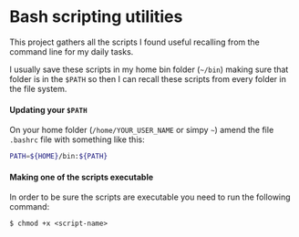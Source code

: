 Bash scripting utilities
========================

This project gathers all the scripts I found useful recalling from the command line for my daily tasks.

I usually save these scripts in my home bin folder (`~/bin`) making sure that folder is in the `$PATH` so then I can recall these scripts from every folder 
in the file system.

#### Updating your `$PATH`
On your home folder (`/home/YOUR_USER_NAME` or simpy `~`)  amend the file `.bashrc` file with something like this:
```sh
PATH=${HOME}/bin:${PATH}
```
#### Making one of the scripts executable
In order to be sure the scripts are executable you need to run the following command:
```shell
$ chmod +x <script-name>
```
